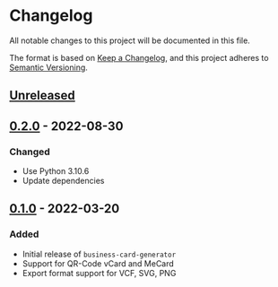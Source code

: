 # Changelog
All notable changes to this project will be documented in this file.

The format is based on [Keep a Changelog](https://keepachangelog.com/en/1.0.0/),
and this project adheres to [Semantic Versioning](https://semver.org/spec/v2.0.0.html).

## [Unreleased]

## [0.2.0] - 2022-08-30
### Changed
- Use Python 3.10.6
- Update dependencies

## [0.1.0] - 2022-03-20
### Added
- Initial release of `business-card-generator`
- Support for QR-Code vCard and MeCard
- Export format support for VCF, SVG, PNG

[Unreleased]: https://github.com/rclement/business-card-generator/compare/0.2.0...HEAD
[0.2.0]: https://github.com/rclement/business-card-generator/compare/0.1.0...0.2.0
[0.1.0]: https://github.com/rclement/business-card-generator/releases/tag/0.1.0

